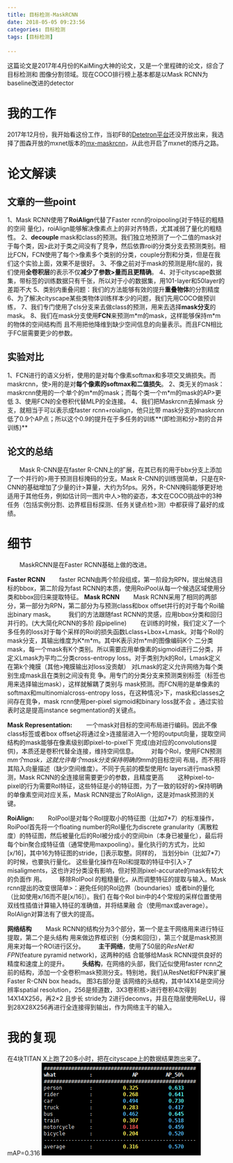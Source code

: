 ```yaml
---
title: 目标检测-MaskRCNN
date: 2018-05-05 09:23:56
categories: 目标检测
tags: [目标检测]

---
```


这篇论文是2017年4月份的KaiMing大神的论文，又是一个里程碑的论文，综合了目标检测和
图像分割领域。现在COCO排行榜上基本都是以Mask RCNN为baseline改进的detector
<!--more-->

# 我的工作
2017年12月份，我开始看这份工作，当初FB的[Detetron平台](https://github.com/facebookresearch/Detectron)还没开放出来，我选择了图森开放的mxnet版本的[mx-maskrcnn](https://github.com/TuSimple/mx-maskrcnn)，从此也开启了mxnet的炼丹之路。

# 论文解读
## 文章的一些point                                                              
1、Mask RCNN使用了**RoiAlign**代替了Faster rcnn的roipooling(对于特征的粗糙的空间
量化)，roiAlign能够解决像素点上的非对齐特质，尤其减弱了量化的粗糙性。
2、**decouple** mask和class的预测。我们独立地预测了一个二值的mask对于每个类，因>此对于类之间没有了竞争，然后依靠roi的分类分支去预测类别。相比FCN，FCN使用了每个>像素多个类别的分类，couple分割和分类，但是在我们这个实验上面，效果不是很好。
3、不像之前对于mask的预测是用fc层的，我们使用**全卷积层**的表示不仅**减少了参数>量而且更精确**。
4、对于cityscape数据集，带标签的训练数据只有千张，所以对于小的数据集，用101-layer和50layer的差距不大
5、类别内重叠问题：我们的方法能够有效的提升**重叠物体**的分割精度
6、为了解决cityscape某些类物体训练样本少的问题，我们先用COCO做预训练，
7、我们专门使用了cls分支来去做class的预测，用来去选择**mask分支**的mask。
8、我们在mask分支使用**FCN**来预测m\*m的mask，这样能够保持m\*m的物体的空间结构而
且不用把他降维到缺少空间信息的向量表示。而且FCN相比于FC层需要更少的参数。

## 实验对比
1、FCN进行的语义分析，使用的是对每个像素softmax和多项交叉熵损失。而maskrcnn，使>用的是对**每个像素的softmax和二值损失**。
2、类无关的mask：maskrcnn使用的一个单个的m\*m的mask；而每个类一个m\*m的mask的AP>更低
3、使用FCN的全卷积代替MLP的全连接。
4、我们把Maskrcnn去掉mask 分支，就相当于可以表示成faster rcnn+roialign，他只比带
mask分支的maskrcnn低了0.9个AP点；所以这个0.9的提升在于多任务的训练**(即检测和分>割的合并训练)**

## 论文的总结
　　Mask R-CNN是在faster R-CNN上的扩展，在其已有的用于bbx分支上添加了一个并行的>用于预测目标掩码的分支。Mask R-CNN的训练很简单，只是在R-CNN的基础增加了少量的计>算量，大约为5fps。另外，R-CNN掩码能够更好地适用于其他任务，例如估计同一图片中人>物的姿态，本文在COCO挑战中的3种任务（包括实例分割、边界框目标探测、任务关键点检>测）中都获得了最好的成绩。

# 细节
　　MaskRCNN是在Faster RCNN基础上做的改进。

**Faster RCNN**
　　faster RCNN由两个阶段组成，第一阶段为RPN，提出候选目标的bbox，第二阶段为fast RCNN的本质，使用RoiPool从每一个候选区域使用分类和bbox回归来提取特征。
**Mask RCNN**
　　Mask RCNN采用了相同的两部分，第一部分为RPN，第二部分为与预测class和box offset并行的对于每个Roi输出binary mask。
　　我们的方法跟随fast RCNN的灵感，应用bbox分类和回归并行的。(大大简化RCNN的多阶
段pipeline)
　　在训练的时候，我们定义了一个多任务的loss对于每个采样的Roi的损失函数Lclass+Lbox+Lmask。对每个RoI的mask分支，其输出维度为K\*m\*m。其中K表示对m\*m的图像编码K个
二分类mask，每一个mask有K个类别。所以需要应用单像素的sigmoid进行二分类，并定义Lmask为平均二分类cross-entropy loss。对于类别为k的RoI，Lmask定义在第k个掩膜（其他>掩膜输出对loss没贡献） 对Lmask的定义允许网络为每个类别生成mask且在类别之间没有竞
争。用专门的分类分支来预测类别标签（标签也用来选择输出mask），这样就解耦了类别与
mask预测。而FCN用的是单像素的softmax和multinomialcross-entropy loss，在这种情况>下，mask和classes之间存在竞争，mask rcnn使用per-pixel sigmoid和binary loss就不会
。通过实验表时这是提高instance segmentation的关键点。

**Mask Representation:**
　　一个mask对目标的空间布局进行编码。因此不像class标签或者box offset必将通过全>连接层进入一个短的output向量，提取空间结构的mask能够在像素级别即pixel-to-pixel下
完成(由对应的convolutions提供)，本质还是卷积代替全连接，维持空间信息。
　　对每个RoI，使用FCN预测m*m个mask，这就允许每个mask分支保持明确的m*m的目标空间
布局，而不用将其陷入向量描述（缺少空间维度）。不同于先前的模型使用fc layers进行mask预测，Mask RCNN的全连接层需要更少的参数，且精度更高
　　这种pixel-to-pixel的行为需要RoI特征，这些特征是小的特征图，为了一致的较好的>保持明确的单像素空间对应关系，Mask RCNN提出了RoIAlign，这是对mask预测的关键。

**RoiAlign:**
　　RoIPool是对每个RoI提取小的特征图（比如7\*7）的标准操作，RoiPool首先将一个floating number的RoI量化为discrete granularity（离散粒度）的特征图，然后被量化后的RoI被分成小的空间bin（本身已被量化），最后将每个bin聚合成特征值（通常使用maxpooling）。量化执行的方式为，比如[x/16]，其中16为特征图的stride，[]表示取整。同样的，
当划分bin（比如7\*7）的时候，也要执行量化。 这些量化操作在RoI和提取的特征中引入>了misaligments，这也许对分类没有影响，但对预测pixel-accurate的mask有较大的负面作
用。
　　移除RoIPool 的粗糙量化，从而调整特征的提取与输入。Mask rcnn提出的改变很简单>：避免任何的RoI边界（boundaries）或者bin的量化（比如使用x/16而不是[x/16]）。我们
在每个RoI bin中的4个常规的采样位置使用双线性插值计算输入特征的准确值，并将结果融
合（使用max或average）。RoIAlign对算法有了很大的提高。

**网络结构**
　　Mask RCNN的结构分为3个部分，第一个是主干网络用来进行特征提取，第二个是头结构
用来做边界框识别（分类和回归），第三个就是mask预测用来对每一个ROI进行区分。
　　**主干网络**，使用了50层的*ResNet和FPN*(feature pyramid network)，这两种的结
合能够给Mask RCNN提供良好的精度和速度上的提升。
　　**头结构**，在网络的头部，我们近似使用faster rcnn之前的结构，添加一个全卷积mask预测分支。特别地，我们从ResNet和FPN来扩展Faster R-CNN box heads。 图3右部分是
该网络的头结构，其中14X14是空间分辨率spatial resolution，256是频道数，3X3卷积核>进行卷积4次得到14X14X256，再2×2 且步长 stride为 2进行deconvs，并且在隐层使用ReLU，得到28X28X256再进行全连接得到输出，作为网络主干的输入。

# 我的复现
在4块TITAN X上跑了20多小时，把在cityscape上的数据结果跑出来了。
mAP=0.316
<img src="img/maskrcnn.png">
